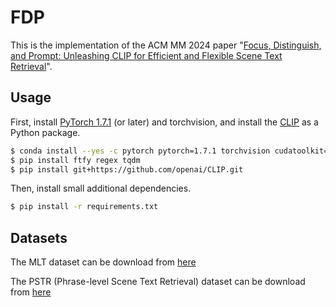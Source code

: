 # FDP
This is the implementation of the ACM MM 2024 paper "[Focus, Distinguish, and Prompt: Unleashing CLIP for Efficient and Flexible Scene Text Retrieval](https://dl.acm.org/doi/abs/10.1145/3664647.3680877)".

## Usage

First, install [PyTorch 1.7.1](https://pytorch.org/get-started/locally/) (or later) and torchvision, and install the [CLIP](https://github.com/openai/CLIP) as a Python package.

```bash
$ conda install --yes -c pytorch pytorch=1.7.1 torchvision cudatoolkit=11.0
$ pip install ftfy regex tqdm
$ pip install git+https://github.com/openai/CLIP.git
```
Then, install small additional dependencies.
```bash
$ pip install -r requirements.txt
```

## Datasets
The MLT dataset can be download from [here](https://drive.google.com/drive/folders/15tHbCHgw3sKHw6K6wq2PhssYJ75TVt05?usp=drive_link)

The PSTR (Phrase-level Scene Text Retrieval) dataset can be download from [here](https://drive.google.com/drive/folders/1g3YwLpDSBzodmV75YL0xt9xCu2D1gqMI?usp=sharing)

